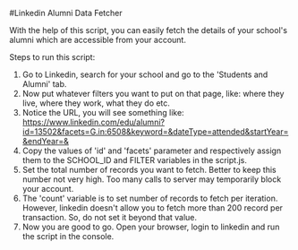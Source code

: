 #Linkedin Alumni Data Fetcher

With the help of this script, you can easily fetch the details of your school's alumni which are accessible from your account.

Steps to run this script:

1. Go to Linkedin, search for your school and go to the 'Students and Alumni' tab.
2. Now put whatever filters you want to put on that page, like: where they live, where they work, what they do etc.
3. Notice the URL, you will see something like:
https://www.linkedin.com/edu/alumni?id=13502&facets=G.in:6508&keyword=&dateType=attended&startYear=&endYear=&
4. Copy the values of 'id' and 'facets' parameter and respectively assign them to the SCHOOL_ID and FILTER variables in the script.js.
5. Set the total number of records you want to fetch. Better to keep this number not very high. Too many calls to server may temporarily block your account.
6. The 'count' variable is to set number of records to fetch per iteration. However, linkedin doesn't allow you to fetch more than 200 record per transaction. So, do not set it beyond that value.
7. Now you are good to go. Open your browser, login to linkedin and run the script in the console.
